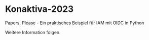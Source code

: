 # Konaktiva-2023
Papers, Please -  Ein praktisches Beispiel für IAM mit OIDC in Python


Weitere Information folgen.
